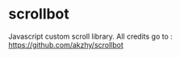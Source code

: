# scrollbot
Javascript custom scroll library. All credits go to : https://github.com/akzhy/scrollbot
